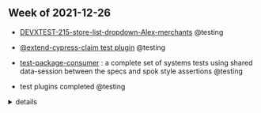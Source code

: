 ## Week of 2021-12-26

  

- [DEVXTEST-215-store-list-dropdown-Alex-merchants](https://github.com/helloextend/client/pull/2886#discussion_r773414866) @testing

  

- [@extend-cypress-claim test plugin](https://github.com/helloextend/cypress-claim) @testing

  

- [test-package-consumer](https://github.com/helloextend/test-package-consumer) : a complete set of systems tests using shared data-session between the specs and spok style assertions @testing

  

- test plugins completed @testing

  

<details><summary>details</summary>

  

- [cypress-auth](https://github.com/helloextend/cypress-auth)

- [cypress-store](https://github.com/helloextend/cypress-store)

- [cypress-product](https://github.com/helloextend/cypress-product)

- [cypress-contract](https://github.com/helloextend/cypress-contract)

- [cypress-claim](https://github.com/helloextend/cypress-claim)

  

Subsequent packages test each other (auth > store > product > contract > claim) as a full system test.

In addition all are being consumed and tested at [test-package-consumer](https://github.com/helloextend/test-package-consumer).

  

You can view their statuses at Cypress Dashboard, those with prefix test-package/ , or at the repositories themselves via their badges.

  

The repos are housekept by Renovate, updating all package versions (with the exception of node version, husky), also running nightly cron for badge updates.

  

All test plugins have a few options when creating their relevant domain entities/objects, making them simple/approachable, and infinitely configurable.

  

1. do not specify anything: random object generation that just works

2. specify the full object yourself: always an option

3. specify parts of the object: single property or any subset of the full object, the rest get auto generated.

  

<br></br>

For object creation, you can and should prefer to use the *maybeCreate* variant where you can. It will work seamlessly and speed things up considerably. It should always be interchangeable and should be ok to mix and match them with plain versions.

  

[test package consumer repo](https://github.com/helloextend/test-package-consumer) includes advanced copies of all the test plugin repos, slight variances are expected. Spok is being used for 100% assertions on the entirety of the object/entity.

  

Furthermore, the maybe variants are sharing the session names; one `storeSession`, one `productSession`, one `contractSession`, one `claimSession`, all duplicated session names across the specs. The logic is smart enough to figure out if the entity is soft deleted, or never exists, activate or recreate if needed. There is no clash between subsequent or concurrent runs.

  

Check out the execution times in the repo before vs after optimizing data-session, and see the test durations.

  

We added 4 new spec files, all specs which use data-session share the same session names per domain. The total duration still went down by a few seconds.

  

<https://dashboard.cypress.io/projects/ch5ssh/runs/103/specs>

  

<https://dashboard.cypress.io/projects/ch5ssh/runs/105/specs>

  

  

We ran a test comparing the base and data-session variants. The speed increase was about 25 %.

  

![base](../img/base.png)

![data-session](../img/data-session.png)

</details>